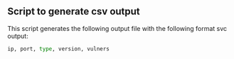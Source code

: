 ## Script to generate csv output

This script generates the following output file with the following format svc output:

``` python
ip, port, type, version, vulners
```

